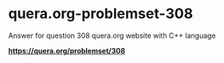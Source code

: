 # quera.org-problemset-308
Answer for question 308 quera.org website with C++ language

**https://quera.org/problemset/308**